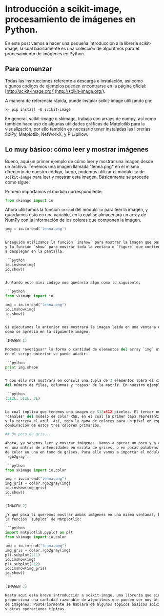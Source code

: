 # Introducción a scikit-image, procesamiento de imágenes en Python.

En este post vamos a hacer una pequeña introducción a la librería scikit-image, la cual básicamente 
es una colección de algoritmos para el procesamiento de imágenes en Python.

## Para comenzar

Todas las instrucciones referente a descarga e instalación, así como algunos códigos de ejemplos 
pueden encontrarse en la página oficial: [http://scikit-image.org/](http://scikit-image.org/).

A manera de referencia rápida, puede instalar scikit-image utilizando pip:

```
>> pip install -U scikit-image
```

En general, scikit-image o skimage, trabaja con arrays de numpy, así como también hace uso de algunas 
utilidades gráficas de Matplotlib para la visualización, por ello también es necesario 
tener instaladas las librerías SciPy, Matplotlib, NetWorkX, y PIL/pillow.

## Lo muy básico: cómo leer y mostrar imágenes

Bueno, aquí un primer ejemplo de cómo leer y mostrar una imagen desde un archivo. Tenemos una 
imagen llamada "lenna.png" en el mismo directorio de nuestro código, luego, podemos utilizar el 
módulo `io` de  `scikit-image` para leer y mostrar esta imagen. Básicamente se procede como sigue:

Primero importamos el modulo correspondiente:

```python
from skimage import io
```

Ahora utilizamos la función `imread` del módulo `io` para leer la imagen, y guardamos esto en 
una variable, en la cual se almacenará un array de NumPy con la información de los colores que 
componen la imagen.

````python
img = io.imread('lenna.png')
```

Enseguida utilizamos la función `imshow` para mostrar la imagen que pasemos como argumento 
y la función `show` para mostrar toda la ventana o `figure` que contiene la(s) imágenes 
a desplegar en la pantalla.

```python
io.imshow(img)
io.show()
```

Juntando este mini código nos quedaría algo como lo siguiente:

```python
from skimage import io

img = io.imread("lenna.png")
io.imshow(img)
io.show()
```

Si ejecutamos lo anterior nos mostrará la imagen leída en una ventana o `figure` de Matplotlib, tal 
como se aprecia en la siguiente imagen:

[IMAGEN 1]

Podemos *averiguar* la forma o cantidad de elementos del array `img` utilizando el método `shape`, por ejemplo 
en el script anterior se puede añadir:

```python
print img.shape
```

Y con ello nos mostrará en consola una tupla de 3 elementos (para el caso de esta imagen) con la información 
del número de filas, columnas y *capas* de la matriz. En nuestro ejemplo nos muestra:

```python
(512L, 512L, 3L)
```

Lo cual implica que tenemos una imagen de 512x512 pixeles. El tercer número indica que tenemos tres capas o 
*canales* del módelo de color RGB, en el cual la primer capa representa el rojo, la segunda el verde 
y la tercera el azul. Así, toda la gama de colores para un pixel en específico se puede obtener mediante la 
combinación de estos tres colores primarios.

## Un poco de gris...

Ahora, ya sabemos leer y mostrar imágenes. Vamos a operar un poco y a convertir nuestra matriz RGB de entrada 
en una matriz de intensidades en escala de grises, o en pocas palabras vamos a transformar una matriz 
de color en una en tono de grises. Para ello vamos a importar el módulo `color` y a utilizar la función 
`rgb2gray`:

```python
from skimage import io,color

img = io.imread("lenna.png")
img_gris = color.rgb2gray(img)
io.imshow(img_gris)
io.show()
```

[IMAGEN 2]

¿Y qué pasa si queremos mostrar ambas imágenes en una misma ventana?, bueno, para ello podemos hacer uso de 
la función `subplot` de Matplotlib:

```python
import matplotlib.pyplot as plt
from skimage import io,color

img = io.imread("lenna.png")
img_gris = color.rgb2gray(img)
plt.subplot(211)
io.imshow(img)
plt.subplot(212)
io.imshow(img_gris)
io.show()
```

[IMAGEN 3]

Hasta aquí esta breve introducción a scikit-image, una librería que sin duda vale la pena revisar y que 
proporciona una cantidad razonable de algoritmos que pueden ser muy útiles en el procesamiento digital 
de imágenes. Posteriormente se hablará de algunos tópicos básicos adicionales, como la binarización, segmentación, 
y otras operaciones típicas.